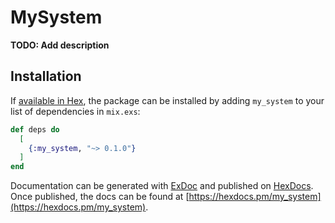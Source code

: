# MySystem

**TODO: Add description**

## Installation

If [available in Hex](https://hex.pm/docs/publish), the package can be installed
by adding `my_system` to your list of dependencies in `mix.exs`:

```elixir
def deps do
  [
    {:my_system, "~> 0.1.0"}
  ]
end
```

Documentation can be generated with [ExDoc](https://github.com/elixir-lang/ex_doc)
and published on [HexDocs](https://hexdocs.pm). Once published, the docs can
be found at [https://hexdocs.pm/my_system](https://hexdocs.pm/my_system).

